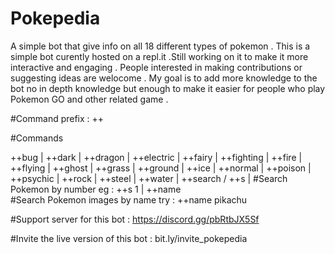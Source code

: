 # Pokepedia
A simple bot that give info on all 18 different types of pokemon . This is a simple bot curently hosted on a repl.it .Still working on it to make it more interactive and engaging . People interested in making contributions or suggesting ideas are welocome . My goal is to add more knowledge to the bot no in depth knowledge but enough to make it easier for people who play Pokemon GO and other related game .

#Command prefix : ++

#Commands

++bug |
++dark  |
++dragon |
++electric |
++fairy |
++fighting |
++fire |
++flying |
++ghost |
++grass |
++ground |
++ice |
++normal |
++poison |
++psychic |
++rock |
++steel |
++water |
++search / ++s |
#Search Pokemon by number eg : ++s 1 |
++name  
#Search Pokemon images by name try : ++name pikachu

#Support server for this bot : https://discord.gg/pbRtbJX5Sf

#Invite the live version of this bot : bit.ly/invite_pokepedia
